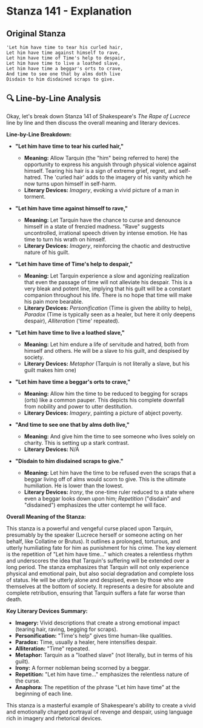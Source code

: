 # Stanza 141 - Explanation

## Original Stanza
```
'Let him have time to tear his curled hair,
Let him have time against himself to rave,
Let him have time of Time's help to despair,
Let him have time to live a loathed slave,
Let him have time a beggar's orts to crave,
And time to see one that by alms doth live
Disdain to him disdained scraps to give.
```

## 🔍 Line-by-Line Analysis
Okay, let's break down Stanza 141 of Shakespeare's *The Rape of Lucrece* line by line and then discuss the overall meaning and literary devices.

**Line-by-Line Breakdown:**

*   **"Let him have time to tear his curled hair,"**

    *   **Meaning:**  Allow Tarquin (the "him" being referred to here) the opportunity to express his anguish through physical violence against himself. Tearing his hair is a sign of extreme grief, regret, and self-hatred. The 'curled hair' adds to the imagery of his vanity which he now turns upon himself in self-harm.
    *   **Literary Devices:** *Imagery*, evoking a vivid picture of a man in torment.

*   **"Let him have time against himself to rave,"**

    *   **Meaning:** Let Tarquin have the chance to curse and denounce himself in a state of frenzied madness. "Rave" suggests uncontrolled, irrational speech driven by intense emotion. He has time to turn his wrath on himself.
    *   **Literary Devices:** *Imagery*, reinforcing the chaotic and destructive nature of his guilt.

*   **"Let him have time of Time's help to despair,"**

    *   **Meaning:** Let Tarquin experience a slow and agonizing realization that even the passage of time will not alleviate his despair. This is a very bleak and potent line, implying that his guilt will be a constant companion throughout his life. There is no hope that time will make his pain more bearable.
    *   **Literary Devices:** *Personification* (Time is given the ability to help), *Paradox* (Time is typically seen as a healer, but here it only deepens despair), *Alliteration* ('time' repeated).

*   **"Let him have time to live a loathed slave,"**

    *   **Meaning:** Let him endure a life of servitude and hatred, both from himself and others. He will be a slave to his guilt, and despised by society.
    *   **Literary Devices:** *Metaphor* (Tarquin is not literally a slave, but his guilt makes him one)

*   **"Let him have time a beggar's orts to crave,"**

    *   **Meaning:** Allow him the time to be reduced to begging for scraps (orts) like a common pauper. This depicts his complete downfall from nobility and power to utter destitution.
    *   **Literary Devices:** *Imagery*, painting a picture of abject poverty.

*   **"And time to see one that by alms doth live,"**

    *   **Meaning:**  And give him the time to see someone who lives solely on charity. This is setting up a stark contrast.
    *   **Literary Devices:** N/A

*   **"Disdain to him disdained scraps to give."**

    *   **Meaning:** Let him have the time to be refused even the scraps that a beggar living off of alms would scorn to give. This is the ultimate humiliation.  He is lower than the lowest.
    *   **Literary Devices:** *Irony*, the one-time ruler reduced to a state where even a beggar looks down upon him; *Repetition* ("disdain" and "disdained") emphasizes the utter contempt he will face.

**Overall Meaning of the Stanza:**

This stanza is a powerful and vengeful curse placed upon Tarquin, presumably by the speaker (Lucrece herself or someone acting on her behalf, like Collatine or Brutus). It outlines a prolonged, torturous, and utterly humiliating fate for him as punishment for his crime. The key element is the repetition of "Let him have time..." which creates a relentless rhythm and underscores the idea that Tarquin's suffering will be extended over a long period. The stanza emphasizes that Tarquin will not only experience physical and emotional pain, but also social degradation and complete loss of status. He will be utterly alone and despised, even by those who are themselves at the bottom of society. It represents a desire for absolute and complete retribution, ensuring that Tarquin suffers a fate far worse than death.

**Key Literary Devices Summary:**

*   **Imagery:** Vivid descriptions that create a strong emotional impact (tearing hair, raving, begging for scraps).
*   **Personification:** "Time's help" gives time human-like qualities.
*   **Paradox:** Time, usually a healer, here intensifies despair.
*   **Alliteration:** "Time" repeated.
*   **Metaphor:** Tarquin as a "loathed slave" (not literally, but in terms of his guilt).
*   **Irony:** A former nobleman being scorned by a beggar.
*   **Repetition:** "Let him have time..." emphasizes the relentless nature of the curse.
*   **Anaphora:** The repetition of the phrase "Let him have time" at the beginning of each line.

This stanza is a masterful example of Shakespeare's ability to create a vivid and emotionally charged portrayal of revenge and despair, using language rich in imagery and rhetorical devices.
